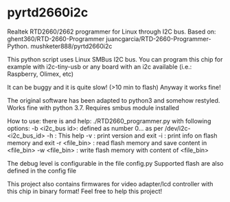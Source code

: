 # pyrtd2660i2c
Realtek RTD2660/2662 programmer for Linux through I2C bus.
Based on: ghent360/RTD-2660-Programmer
					juancgarcia/RTD-2660-Programmer-Python.
					mushketer888/pyrtd2660i2c

This python script uses Linux SMBus I2C bus. 
You can program this chip for example with i2c-tiny-usb or any board with an i2c available (i.e.: Raspberry, Olimex, etc)


It can be buggy and it is quite slow! (>10 min to flash)
Anyway it works fine!

The original software has been adapted to python3 and somehow restyled.
Works fine with python 3.7.
Requires smbus module installed

How to use:
there is and help:
./RTD2660_programmer.py with following options:
	-b <i2c_bus id>: defined as number 0... as per /dev/i2c-<i2c_bus_id>
	-h             : This help
	-v             : print version and exit
	-i             : print info on flash memory and exit
	-r <file_bin>  : read flash memory and save content in <file_bin>
	-w <file_bin>  : write flash memory with content of <file_bin>


The debug level is configurable in the file config.py
Supported flash are also defined in the config file

This project also contains firmwares for video adapter/lcd controller with this chip in binary format!
Feel free to help this project!
